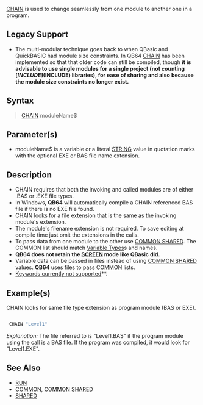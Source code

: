 [CHAIN](CHAIN) is used to change seamlessly from one module to another one in a program.

## Legacy Support

* The multi-modular technique goes back to when QBasic and QuickBASIC had module size constraints. In QB64 [CHAIN](CHAIN) has been implemented so that that older code can still be compiled, though **it is advisable to use single modules for a single project (not counting [$INCLUDE]($INCLUDE) libraries), for ease of sharing and also because the module size constraints no longer exist.**

## Syntax

> [CHAIN](CHAIN) moduleName$

## Parameter(s)

* moduleName$ is a variable or a literal [STRING](STRING) value in quotation marks with the optional EXE or BAS file name extension.

## Description

* CHAIN requires that both the invoking and called modules are of either .BAS or .EXE file types.
* In Windows, **QB64** will automatically compile a CHAIN referenced BAS file if there is no EXE file found.
* CHAIN looks for a file extension that is the same as the invoking module's extension.
* The module's filename extension is not required. To save editing at compile time just omit the extensions in the calls.
* To pass data from one module to the other use [COMMON SHARED](COMMON-SHARED). The COMMON list should match [Variable Types](Variable-Types)s and names.
* **QB64 does not retain the [SCREEN](SCREEN) mode like QBasic did.** 
* Variable data can be passed in files instead of using [COMMON SHARED](COMMON-SHARED) values. **QB64** uses files to pass [COMMON](COMMON) lists.
* [Keywords currently not supported](Keywords-currently-not-supported-by-QB64)**.

## Example(s)

CHAIN looks for same file type extension as program module (BAS or EXE).

```vb

 CHAIN "Level1" 

```

*Explanation:* The file referred to is "Level1.BAS" if the program module using the call is a BAS file. If the program was compiled, it would look for "Level1.EXE".

## See Also
 
* [RUN](RUN)
* [COMMON](COMMON), [COMMON SHARED](COMMON-SHARED)
* [SHARED](SHARED)
